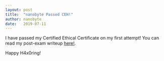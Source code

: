 ```yaml
---
layout: post
title:  "nanobyte Passed CEH!"
author: nanobyte
date:   2019-07-11
---
```

I have passed my Certified Ethical Certificate on my first attempt! You can read my post-exam writeup <a href="https://nanobytesecurity.com/2019/07/11/post-ceh-writeup.html">here!</a>.

Happy H4x0ring!
